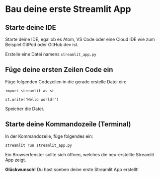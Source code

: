 # Bau deine erste Streamlit App

## Starte deine IDE

Starte deine IDE, egal ob es Atom, VS Code oder eine Cloud IDE wie zum Beispiel GitPod oder GitHub.dev ist.

Erstelle eine Datei namens `streamlit_app.py`

## Füge deine ersten Zeilen Code ein

Füge folgenden Codezeilen in die gerade erstelle Datei ein:

```
import streamlit as st

st.write('Hello world!')
```

Speicher die Datei.

## Starte deine Kommandozeile (Terminal)

In der Kommandozeile, füge folgendes ein:

```
streamlit run streamlit_app.py
```
Ein Browserfenster sollte sich öffnen, welches die neu-erstellte Streamlit App zeigt.

**Glückwunsch!** Du hast soeben deine erste Streamlit App erstellt!
